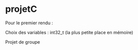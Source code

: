 # projetC

Pour le premier rendu :

Choix des variables : int32_t (la plus petite place en mémoire)


Projet de groupe
